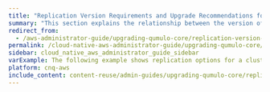 ```yaml
---
title: "Replication Version Requirements and Upgrade Recommendations for Qumulo Core"
summary: "This section explains the relationship between the version of Qumulo Core that a cluster runs and data replication between it and other clusters. It also gives recommendations for upgrading Qumulo Core in relation to data replication tasks."
redirect_from:
  - /aws-administrator-guide/upgrading-qumulo-core/replication-version-requirements-upgrade-recommendations.html
permalink: /cloud-native-aws-administrator-guide/upgrading-qumulo-core/replication-version-requirements-upgrade-recommendations.html
sidebar: cloud_native_aws_administrator_guide_sidebar
varExample: The following example shows replication options for a cluster running the 
platform: cnq-aws
include_content: content-reuse/admin-guides/upgrading-qumulo-core/replication-version-requirements-upgrade-recommendations.md
---
```


